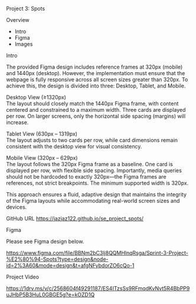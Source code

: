 Project 3: Spots

Overview

- Intro
- Figma
- Images

Intro

The provided Figma design includes reference frames at 320px (mobile) and 1440px (desktop). However, the implementation must ensure that the webpage is fully responsive across all screen sizes greater than 320px. To achieve this, the design is divided into three: Desktop, Tablet, and Mobile.

Desktop View (≥1320px)  
 The layout should closely match the 1440px Figma frame, with content centered and constrained to a maximum width. Three cards are displayed per row. On larger screens, only the horizontal side spacing (margins) will increase.

Tablet View (630px – 1319px)  
 The layout adjusts to two cards per row, while card dimensions remain consistent with the desktop view for visual consistency.

Mobile View (320px – 629px)  
 The layout follows the 320px Figma frame as a baseline. One card is displayed per row, with flexible side spacing. Importantly, media queries should not be hardcoded to exactly 320px—the Figma frames are references, not strict breakpoints. The minimum supported width is 320px.

This approach ensures a fluid, adaptive design that maintains the integrity of the Figma layouts while accommodating real-world screen sizes and devices.

GitHub URL
https://jazjaz122.github.io/se_project_spots/

Figma

Please see Figma design below.

https://www.figma.com/file/BBNm2bC3lj8QQMHlnqRsga/Sprint-3-Project-%E2%80%94-Spots?type=design&node-id=2%3A60&mode=design&t=afgNFybdorZO6cQo-1

Project Video

https://1drv.ms/v/c/2568604f49291187/ES4ITzsSs9RFmqdKvNvt5R4BbPP9uJHbP5B3HuL0GBGE5g?e=kOZD1Q
